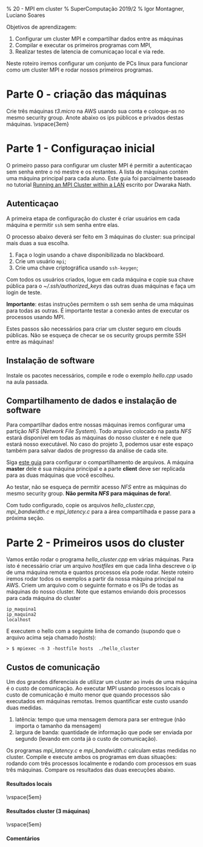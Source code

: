 % 20 - MPI em cluster
% SuperComputação 2019/2
% Igor Montagner, Luciano Soares

Objetivos de aprendizagem:

1. Configurar um cluster MPI e compartilhar dados entre as máquinas
2. Compilar e executar os primeiros programas com MPI, 
3. Realizar testes de latencia de comunicaçao local e via rede.

Neste roteiro iremos configurar um conjunto de PCs linux para funcionar como 
um cluster MPI e rodar nossos primeiros programas. 

# Parte 0 - criação das máquinas

Crie três máquinas *t3.micro* na AWS usando sua conta e coloque-as no mesmo security group. Anote abaixo os ips públicos e privados destas máquinas. \vspace{3em}

# Parte 1 - Configuraçao inicial

O primeiro passo para configurar um cluster MPI é permitir a autenticaçao 
sem senha entre o nó mestre e os restantes. A lista de máquinas contém uma
máquina principal para cada aluno. Este guia foi parcialmente baseado no tutorial
[Running an MPI Cluster within a LAN](http://mpitutorial.com/tutorials/running-an-mpi-cluster-within-a-lan/)
escrito por Dwaraka Nath.

## Autenticaçao

A primeira etapa de configuração do cluster é criar usuários em cada máquina e permitir `ssh` sem senha entre elas. 

O processo abaixo deverá ser feito em 3 máquinas do cluster: sua principal mais duas a sua escolha.

1. Faça o login usando a chave disponibilizada no blackboard. 
2. Crie um usuário `mpi`;
3. Crie uma chave criptográfica usando `ssh-keygen`;

Com todos os usuários criados, logue em cada máquina e copie sua chave pública para o *~/.ssh/authorized_keys* das outras duas máquinas e faça um login de teste. 

**Importante**: estas instruções permitem o ssh sem senha de uma máquinas para todas as outras. É importante testar a conexão antes de executar os processos usando MPI. 

Estes passos são necessários para criar um cluster seguro em clouds públicas. Não se esqueça de checar se os security groups permite SSH entre as máquinas!

## Instalação de software

Instale os pacotes necessários, compile e rode o exemplo *hello.cpp* usado na aula passada. 

## Compartilhamento de dados e instalação de software

Para compartilhar dados entre nossas máquinas iremos configurar uma partição *NFS* (*Network File System*). Todo arquivo colocado na pasta *NFS* estará disponível em todas as máquinas do nosso cluster e é nele que estará nosso executável. No caso do projeto 3, podemos usar este espaço também para salvar dados de progresso da análise de cada site. 

Siga [este guia](http://mpitutorial.com/tutorials/running-an-mpi-cluster-within-a-lan/#step-4-setting-up-nfs) para configurar o compartilhamento de arquivos. A máquina **master** dele é sua máquina principal e a parte **client** deve ser replicada para as duas máquinas que você escolheu.

Ao testar, não se esqueça de permitir acesso *NFS* entre as máquinas do mesmo security group. **Não permita *NFS* para máquinas de fora!**. 

Com tudo configurado, copie os arquivos *hello_cluster.cpp*, *mpi_bandwidth.c* e *mpi_latency.c* para a área compartilhada e passe para a próxima seção. 

# Parte 2 - Primeiros usos do cluster

Vamos então rodar o programa *hello_cluster.cpp* em várias máquinas. Para isto é necessário criar um arquivo *hostfiles* em que cada linha descreve o ip de uma máquina remota e quantos processos ela pode rodar. Neste roteiro iremos rodar todos os exemplos a partir da nossa máquina principal na AWS. Criem um arquivo com o seguinte formato e os IPs de todas as máquinas do nosso cluster. Note que estamos enviando dois processos para cada máquina do cluster

~~~
ip_maquina1
ip_maquina2
localhost
~~~

E executem o hello com a seguinte linha de comando (supondo que o arquivo acima seja chamado *hosts*):

    > $ mpiexec -n 3 -hostfile hosts  ./hello_cluster

## Custos de comunicação

Um dos grandes diferenciais de utilizar um cluster ao invés de uma máquina é o custo de comunicação. Ao executar MPI usando processos locais o custo de comunicação é muito menor que quando processos são executados em máquinas remotas. Iremos quantificar este custo usando duas medidas. 

1. latência: tempo que uma mensagem demora para ser entregue (não importa o tamanho da mensagem)
2. largura de banda: quantidade de informação que pode ser enviada por segundo (levando em conta já o custo de comunicação).

Os programas *mpi_latency.c* e *mpi_bandwidth.c* calculam estas medidas no cluster. Compile e execute ambos os programas em duas situações: rodando com três processos localmente e rodando com processos em suas três máquinas. Compare os resultados das duas execuções abaixo. 


#### Resultados locais

\vspace{5em}


#### Resultados cluster (3 máquinas)

\vspace{5em}

#### Comentários


